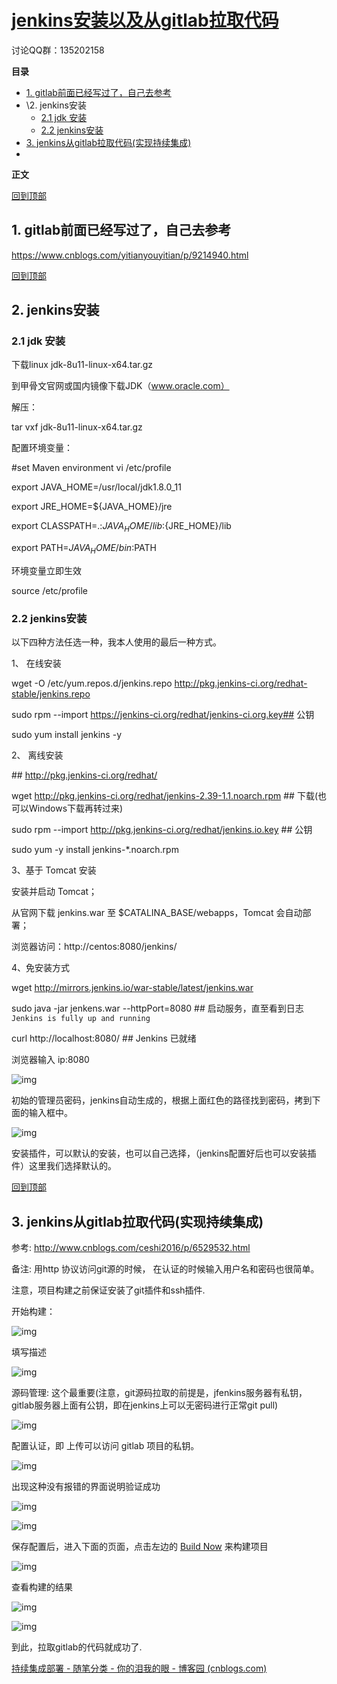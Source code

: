 # [ jenkins安装以及从gitlab拉取代码 ](https://www.cnblogs.com/yitianyouyitian/p/9244806.html)

讨论QQ群：135202158



**目录**

- [1. gitlab前面已经写过了，自己去参考](https://www.cnblogs.com/yitianyouyitian/p/9244806.html#_label0)
- \2. jenkins安装
  - [2.1 jdk 安装](https://www.cnblogs.com/yitianyouyitian/p/9244806.html#_label1_0)
  - [2.2 jenkins安装](https://www.cnblogs.com/yitianyouyitian/p/9244806.html#_label1_1)
- [3.  jenkins从gitlab拉取代码(实现持续集成)](https://www.cnblogs.com/yitianyouyitian/p/9244806.html#_label2)
- [ ](https://www.cnblogs.com/yitianyouyitian/p/9244806.html#_label3)

 

**正文**

[回到顶部](https://www.cnblogs.com/yitianyouyitian/p/9244806.html#_labelTop)

## 1. gitlab前面已经写过了，自己去参考

https://www.cnblogs.com/yitianyouyitian/p/9214940.html 

[回到顶部](https://www.cnblogs.com/yitianyouyitian/p/9244806.html#_labelTop)

## 2. jenkins安装



### 2.1 jdk 安装

下载linux jdk-8u11-linux-x64.tar.gz

到甲骨文官网或国内镜像下载JDK（www.oracle.com）

解压：

tar vxf jdk-8u11-linux-x64.tar.gz

配置环境变量：

\#set Maven environment vi /etc/profile

export JAVA_HOME=/usr/local/jdk1.8.0_11

export JRE_HOME=${JAVA_HOME}/jre

export CLASSPATH=.:${JAVA_HOME}/lib:${JRE_HOME}/lib

export PATH=${JAVA_HOME}/bin:$PATH

环境变量立即生效

source /etc/profile

 



### 2.2 jenkins安装

以下四种方法任选一种，我本人使用的最后一种方式。

1、 在线安装

wget -O /etc/yum.repos.d/jenkins.repo http://pkg.jenkins-ci.org/redhat-stable/jenkins.repo

sudo rpm --import https://jenkins-ci.org/redhat/jenkins-ci.org.key## 公钥

sudo yum install jenkins -y

2、 离线安装

\## http://pkg.jenkins-ci.org/redhat/

wget http://pkg.jenkins-ci.org/redhat/jenkins-2.39-1.1.noarch.rpm ## 下载(也可以Windows下载再转过来)

sudo rpm --import http://pkg.jenkins-ci.org/redhat/jenkins.io.key ## 公钥

sudo yum -y install jenkins-*.noarch.rpm

3、基于 Tomcat 安装

安装并启动 Tomcat；

从官网下载 jenkins.war 至 $CATALINA_BASE/webapps，Tomcat 会自动部署；

浏览器访问：http://centos:8080/jenkins/

4、免安装方式

wget http://mirrors.jenkins.io/war-stable/latest/jenkins.war

sudo java -jar jenkens.war --httpPort=8080 ## 启动服务，直至看到日志 `Jenkins is fully up and running`

curl http://localhost:8080/ ## Jenkins 已就绪

 

浏览器输入  ip:8080

 ![img](https://images2018.cnblogs.com/blog/1041301/201807/1041301-20180702104859928-1429426697.png)

初始的管理员密码，jenkins自动生成的，根据上面红色的路径找到密码，拷到下面的输入框中。

![img](https://images2018.cnblogs.com/blog/1041301/201807/1041301-20180702104923937-456471331.png)

 

 安装插件，可以默认的安装，也可以自己选择，（jenkins配置好后也可以安装插件）这里我们选择默认的。

 

[回到顶部](https://www.cnblogs.com/yitianyouyitian/p/9244806.html#_labelTop)

## 3.  jenkins从gitlab拉取代码(实现持续集成)

参考: http://www.cnblogs.com/ceshi2016/p/6529532.html

 

备注:  用http  协议访问git源的时候， 在认证的时候输入用户名和密码也很简单。

 

注意，项目构建之前保证安装了git插件和ssh插件.

 

开始构建：

![img](https://images2018.cnblogs.com/blog/1041301/201807/1041301-20180702105120478-211636678.png)

 

填写描述

![img](https://images2018.cnblogs.com/blog/1041301/201807/1041301-20180702105401166-1196529031.png)

 

源码管理: 这个最重要(注意，git源码拉取的前提是，jfenkins服务器有私钥，gitlab服务器上面有公钥，即在jenkins上可以无密码进行正常git pull)

![img](https://images2018.cnblogs.com/blog/1041301/201807/1041301-20180702105826889-1398480332.png)

 

配置认证，即  上传可以访问 gitlab 项目的私钥。

![img](https://images2018.cnblogs.com/blog/1041301/201807/1041301-20180702112231928-1916932853.png)

 

出现这种没有报错的界面说明验证成功

![img](https://images2018.cnblogs.com/blog/1041301/201807/1041301-20180702112418991-883343859.png)

 

![img](https://images2018.cnblogs.com/blog/1041301/201807/1041301-20180702112616375-61506614.png)

 

保存配置后，进入下面的页面，点击左边的 [Build Now](http://172.10.30.245:8080/job/demo/build?delay=0sec) 来构建项目

![img](https://images2018.cnblogs.com/blog/1041301/201807/1041301-20180702112832189-943315288.png)

 

查看构建的结果

![img](https://images2018.cnblogs.com/blog/1041301/201807/1041301-20180702112945318-378391193.png)

 

![img](https://images2018.cnblogs.com/blog/1041301/201807/1041301-20180702113018564-586663048.png)

 

到此，拉取gitlab的代码就成功了.



 [持续集成部署 - 随笔分类 - 你的泪我的眼 - 博客园 (cnblogs.com)](https://www.cnblogs.com/yitianyouyitian/category/1391864.html) 